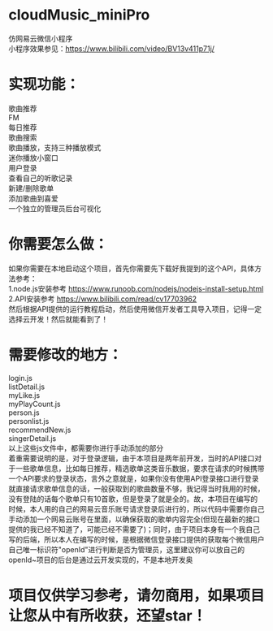 # cloudMusic_miniPro <br>
仿网易云微信小程序 <br>
小程序效果参见：https://www.bilibili.com/video/BV13v411p71j/ <br>
# 实现功能：<br>
歌曲推荐<br>
FM<br>
每日推荐<br>
歌曲搜索<br>
歌曲播放，支持三种播放模式<br>
迷你播放小窗口<br>
用户登录<br>
查看自己的听歌记录<br>
新建/删除歌单<br>
添加歌曲到喜爱<br>
一个独立的管理员后台可视化<br>
# 你需要怎么做：
如果你需要在本地启动这个项目，首先你需要先下载好我提到的这个API，具体方法参考：<br>
1.node.js安装参考 https://www.runoob.com/nodejs/nodejs-install-setup.html <br>
2.API安装参考 https://www.bilibili.com/read/cv17703962 <br>
然后根据API提供的运行教程启动，然后使用微信开发者工具导入项目，记得一定选择云开发！然后就能看到了！<br>
# 需要修改的地方：
login.js  <br>
listDetail.js <br>
myLike.js <br>
myPlayCount.js <br>
person.js <br>
personlist.js <br>
recommendNew.js <br>
singerDetail.js <br>
以上这些js文件中，都需要你进行手动添加的部分 <br>
着重需要说明的是，对于登录逻辑，由于本项目是两年前开发，当时的API接口对于一些歌单信息，比如每日推荐，精选歌单这类音乐数据，要求在请求的时候携带一个API要求的登录状态，言外之意就是，如果你没有使用API登录接口进行登录就直接请求歌单信息的话，一般获取到的歌曲数量不够，我记得当时我用的时候，没有登陆的话每个歌单只有10首歌，但是登录了就是全的。故，本项目在编写的时候，本人用的自己的网易云音乐账号请求登录后进行的，所以代码中需要你自己手动添加一个网易云账号在里面，以确保获取的歌单内容完全(但现在最新的接口提供的我已经不知道了，可能已经不需要了)；同时，由于项目本身有一个我自己写的后端，所以本人在编写的时候，是根据微信登录接口提供的获取每个微信用户自己唯一标识符"openId"进行判断是否为管理员，这里建议你可以放自己的openId~项目的后台是通过云开发实现的，不是本地开发奥<br>
# 项目仅供学习参考，请勿商用，如果项目让您从中有所收获，还望star！
